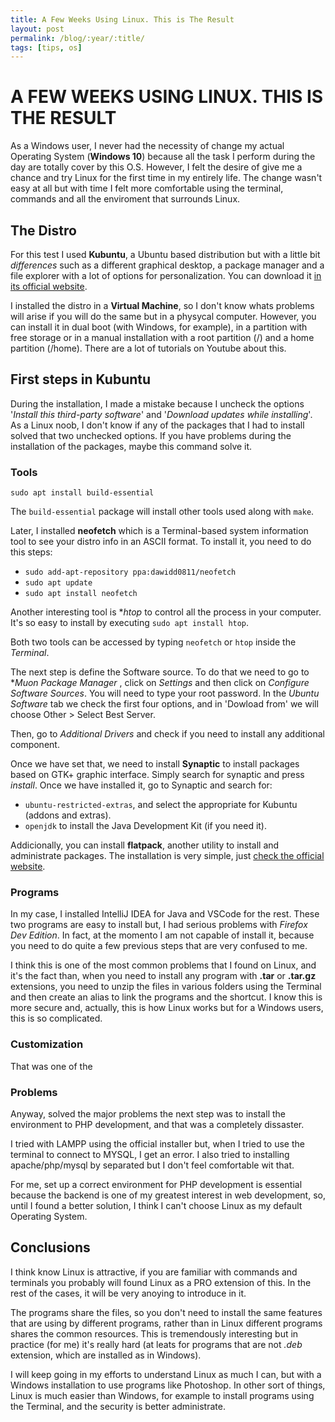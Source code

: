 ```yaml
---
title: A Few Weeks Using Linux. This is The Result
layout: post
permalink: /blog/:year/:title/
tags: [tips, os]
---
```


# A FEW WEEKS USING LINUX. THIS IS THE RESULT

As a Windows user, I never had the necessity of change my actual Operating System (**Windows 10**) because all the task I perform during the day are totally cover by this O.S. However, I felt the desire of give me a chance and try Linux for the first time in my entirely life. The change wasn't easy at all but with time I felt more comfortable using the terminal, commands and all the enviroment that surrounds Linux.

## The Distro

For this test I used **Kubuntu**, a Ubuntu based distribution but with a little bit _differences_ such as a different graphical desktop, a package manager and a file explorer with a lot of options for personalization. You can download it [in its official website](https://kubuntu.org/).

I installed the distro in a **Virtual Machine**, so I don't know whats problems will arise if you will do the same but in a physycal computer. However, you can install it in dual boot (with Windows, for example), in a partition with free storage or in a manual installation with a root partition (/) and a home partition (/home). There are a lot of tutorials on Youtube about this.

## First steps in Kubuntu

During the installation, I made a mistake because I uncheck the options '_Install this third-party software_' and '_Download updates while installing_'. As a Linux noob, I don't know if any of the packages that I had to install solved that two unchecked options. If you have problems during the installation of the packages, maybe this command solve it.

### Tools

`sudo apt install build-essential`

The `build-essential` package will install other tools used along with `make`.

Later, I installed **neofetch** which is a Terminal-based system information tool to see your distro info in an ASCII format. To install it, you need to do this steps:

- `sudo add-apt-repository ppa:dawidd0811/neofetch`
- `sudo apt update`
- `sudo apt install neofetch`

Another interesting tool is \*_htop_ to control all the process in your computer. It's so easy to install by executing `sudo apt install htop`.

Both two tools can be accessed by typing `neofetch` or `htop` inside the _Terminal_.

The next step is define the Software source. To do that we need to go to \*_Muon Package Manager_ , click on _Settings_ and then click on _Configure Software Sources_. You will need to type your root password. In the _Ubuntu Software_ tab we check the first four options, and in 'Dowload from' we will choose Other > Select Best Server.

Then, go to _Additional Drivers_ and check if you need to install any additional component.

Once we have set that, we need to install **Synaptic** to install packages based on GTK+ graphic interface. Simply search for synaptic and press _install_. Once we have installed it, go to Synaptic and search for:

- `ubuntu-restricted-extras`, and select the appropriate for Kubuntu (addons and extras).
- `openjdk` to install the Java Development Kit (if you need it).

Addicionally, you can install **flatpack**, another utility to install and administrate packages. The installation is very simple, just [check the official website](https://flatpak.org/).

### Programs

In my case, I installed IntelliJ IDEA for Java and VSCode for the rest. These two programs are easy to install but, I had serious problems with _Firefox Dev Edition_. In fact, at the momento I am not capable of install it, because you need to do quite a few previous steps that are very confused to me.

I think this is one of the most common problems that I found on Linux, and it's the fact than, when you need to install any program with **.tar** or **.tar.gz** extensions, you need to unzip the files in various folders using the Terminal and then create an alias to link the programs and the shortcut. I know this is more secure and, actually, this is how Linux works but for a Windows users, this is so complicated.

### Customization

That was one of the

### Problems

Anyway, solved the major problems the next step was to install the environment to PHP development, and that was a completely dissaster.

I tried with LAMPP using the official installer but, when I tried to use the terminal to connect to MYSQL, I get an error. I also tried to installing apache/php/mysql by separated but I don't feel comfortable wit that.

For me, set up a correct environment for PHP development is essential because the backend is one of my greatest interest in web development, so, until I found a better solution, I think I can't choose Linux as my default Operating System.

## Conclusions

I think know Linux is attractive, if you are familiar with commands and terminals you probably will found Linux as a PRO extension of this. In the rest of the cases, it will be very anoying to introduce in it.

The programs share the files, so you don't need to install the same features that are using by different programs, rather than in Linux different programs shares the common resources. This is tremendously interesting but in practice (for me) it's really hard (at leats for programs that are not _.deb_ extension, which are installed as in Windows).

I will keep going in my efforts to understand Linux as much I can, but with a Windows installation to use programs like Photoshop. In other sort of things, Linux is much easier than Windows, for example to install programs using the Terminal, and the security is better administrate.

